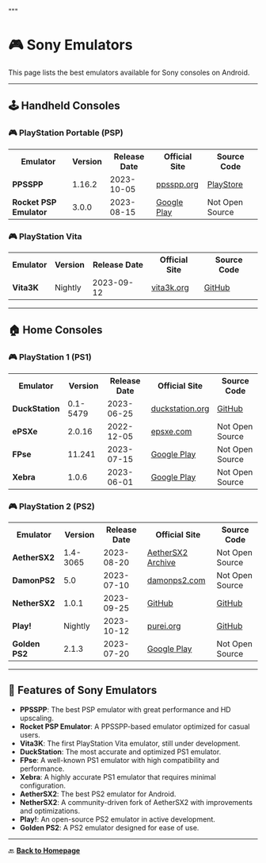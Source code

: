 """

# 🎮 Sony Emulators

This page lists the best emulators available for Sony consoles on Android.

---

## 🕹️ Handheld Consoles

### 🎮 PlayStation Portable (PSP)
<table>
  <tr>
    <th>Emulator</th>
    <th>Version</th>
    <th>Release Date</th>
    <th>Official Site</th>
    <th>Source Code</th>
  </tr>
  <tr>
    <td><b>PPSSPP</b></td>
    <td>1.16.2</td>
    <td>2023-10-05</td>
    <td><a href="https://www.ppsspp.org/">ppsspp.org</a></td>
    <td><a href="[https://github.com/hrydgard/ppsspp](https://play.google.com/store/apps/details?id=com.emultech.rocketpsp)">PlayStore</a></td>
  </tr>
  <tr>
    <td><b>Rocket PSP Emulator</b></td>
    <td>3.0.0</td>
    <td>2023-08-15</td>
    <td><a href="https://play.google.com/store/apps/details?id=com.emulator.rocketspp">Google Play</a></td>
    <td>Not Open Source</td>
  </tr>
</table>

### 🎮 PlayStation Vita
<table>
  <tr>
    <th>Emulator</th>
    <th>Version</th>
    <th>Release Date</th>
    <th>Official Site</th>
    <th>Source Code</th>
  </tr>
  <tr>
    <td><b>Vita3K</b></td>
    <td>Nightly</td>
    <td>2023-09-12</td>
    <td><a href="https://vita3k.org/">vita3k.org</a></td>
    <td><a href="https://github.com/Vita3K/Vita3K">GitHub</a></td>
  </tr>
</table>

---

## 🏠 Home Consoles

### 🎮 PlayStation 1 (PS1)
<table>
  <tr>
    <th>Emulator</th>
    <th>Version</th>
    <th>Release Date</th>
    <th>Official Site</th>
    <th>Source Code</th>
  </tr>
  <tr>
    <td><b>DuckStation</b></td>
    <td>0.1-5479</td>
    <td>2023-06-25</td>
    <td><a href="https://www.duckstation.org/">duckstation.org</a></td>
    <td><a href="https://github.com/stenzek/duckstation">GitHub</a></td>
  </tr>
  <tr>
    <td><b>ePSXe</b></td>
    <td>2.0.16</td>
    <td>2022-12-05</td>
    <td><a href="https://www.epsxe.com/">epsxe.com</a></td>
    <td>Not Open Source</td>
  </tr>
  <tr>
    <td><b>FPse</b></td>
    <td>11.241</td>
    <td>2023-07-15</td>
    <td><a href="https://play.google.com/store/apps/details?id=com.emulator.fpse">Google Play</a></td>
    <td>Not Open Source</td>
  </tr>
  <tr>
    <td><b>Xebra</b></td>
    <td>1.0.6</td>
    <td>2023-06-01</td>
    <td><a href="https://play.google.com/store/apps/details?id=com.dokutajigokusai.xebra">Google Play</a></td>
    <td>Not Open Source</td>
  </tr>
</table>

### 🎮 PlayStation 2 (PS2)
<table>
  <tr>
    <th>Emulator</th>
    <th>Version</th>
    <th>Release Date</th>
    <th>Official Site</th>
    <th>Source Code</th>
  </tr>
  <tr>
    <td><b>AetherSX2</b></td>
    <td>1.4-3065</td>
    <td>2023-08-20</td>
    <td><a href="https://www.aethersx2.com/archive/">AetherSX2 Archive</a></td>
    <td>Not Open Source</td>
  </tr>
  <tr>
    <td><b>DamonPS2</b></td>
    <td>5.0</td>
    <td>2023-07-10</td>
    <td><a href="https://www.damonps2.com/">damonps2.com</a></td>
    <td>Not Open Source</td>
  </tr>
  <tr>
    <td><b>NetherSX2</b></td>
    <td>1.0.1</td>
    <td>2023-09-25</td>
    <td><a href="https://github.com/Trixarian/NetherSX2-patch">GitHub</a></td>
    <td><a href="https://github.com/Trixarian/NetherSX2-patch">GitHub</a></td>
  </tr>
  <tr>
    <td><b>Play!</b></td>
    <td>Nightly</td>
    <td>2023-10-12</td>
    <td><a href="https://purei.org/">purei.org</a></td>
    <td><a href="https://github.com/jpd002/Play-">GitHub</a></td>
  </tr>
  <tr>
    <td><b>Golden PS2</b></td>
    <td>2.1.3</td>
    <td>2023-07-20</td>
    <td><a href="https://play.google.com/store/apps/details?id=com.fpsemulator.goldpps2">Google Play</a></td>
    <td>Not Open Source</td>
  </tr>
</table>

---

## 🔄 Features of Sony Emulators

- **PPSSPP**: The best PSP emulator with great performance and HD upscaling.
- **Rocket PSP Emulator**: A PPSSPP-based emulator optimized for casual users.
- **Vita3K**: The first PlayStation Vita emulator, still under development.
- **DuckStation**: The most accurate and optimized PS1 emulator.
- **FPse**: A well-known PS1 emulator with high compatibility and performance.
- **Xebra**: A highly accurate PS1 emulator that requires minimal configuration.
- **AetherSX2**: The best PS2 emulator for Android.
- **NetherSX2**: A community-driven fork of AetherSX2 with improvements and optimizations.
- **Play!**: An open-source PS2 emulator in active development.
- **Golden PS2**: A PS2 emulator designed for ease of use.

---

🔙 **[Back to Homepage](../index.md)**

